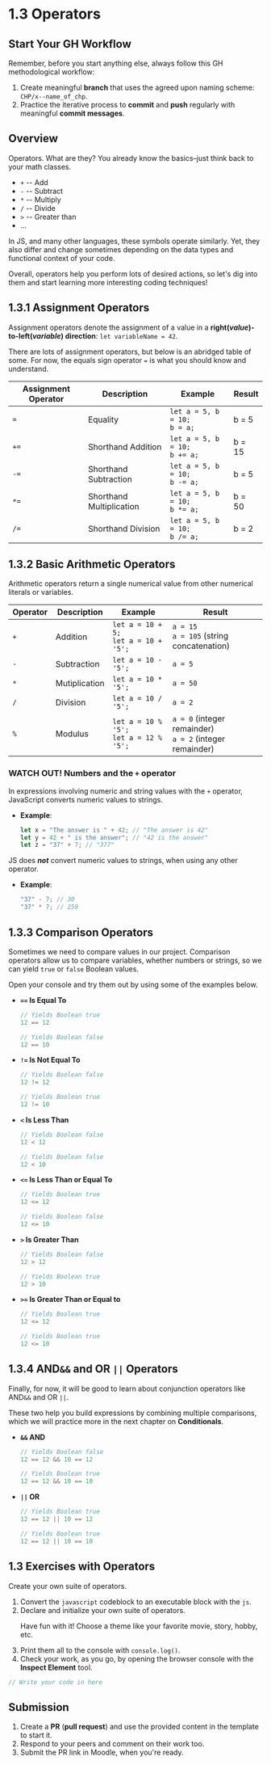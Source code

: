 # 1.3 Operators

## Start Your GH Workflow

Remember, before you start anything else, always follow this GH methodological workflow:

1. Create meaningful **branch** that uses the agreed upon naming scheme: `CHP/x--name_of_chp`.
2. Practice the iterative process to **commit** and **push** regularly with meaningful **commit messages**.

## Overview

Operators. What are they? You already know the basics–just think back to your math classes.

- `+` -- Add
- `-` -- Subtract
- `*` -- Multiply
- `/` -- Divide
- `>` -- Greater than
- ...

In JS, and many other languages, these symbols operate similarly. Yet, they also differ and change sometimes depending on the data types and functional context of your code.

Overall, operators help you perform lots of desired actions, so let's dig into them and start learning more interesting coding techniques!

## 1.3.1 Assignment Operators

Assignment operators denote the assignment of a value in a **right(*value*)-to-left(*variable*) direction**: `let variableName = 42`.

There are lots of assignment operators, but below is an abridged table of some. For now, the equals sign operator `=` is what you should know and understand.

<table>
  <thead>
    <tr>
      <th>Assignment Operator</th>
      <th>Description</th>
      <th>Example</th>
      <th>Result</th>
    </tr>
  </thead>
  <tbody>
    <tr><td><code>=</code></td><td>Equality </td>
      <td><code>let a = 5, b = 10;</code><br><code>b = a;</code></td>
      <td>b = 5</td>
    </tr>
    <tr><td><code>+=</code></td><td>Shorthand Addition </td>
      <td><code>let a = 5, b = 10;</code><br><code>b += a;</code></td>
      <td>b = 15</td>
    </tr>
    <tr><td><code>-=</code></td><td>Shorthand Subtraction </td>
      <td><code>let a = 5, b = 10;</code><br><code>b -= a;</code></td>
      <td>b = 5</td>
    </tr>
  <tr><td><code>*=</code></td><td>Shorthand Multiplication </td>
      <td><code>let a = 5, b = 10;</code><br><code>b *= a;</code></td>
      <td>b = 50</td>
    </tr>
    <tr><td><code>/=</code></td><td>Shorthand Division </td>
      <td><code>let a = 5, b = 10;</code><br><code>b /= a;</code></td>
      <td>b = 2</td>
    </tr>
  </tbody>
</table>

## 1.3.2 Basic Arithmetic Operators

Arithmetic operators return a single numerical value from other numerical literals or variables.

<table>
  <thead>
    <tr>
      <th>Operator</th>
      <th>Description</th>
      <th>Example</th>
      <th>Result</th>
    </tr>
  </thead>
  <tbody>
    <tr>
      <td><code>+</code></td><td>Addition</td>
      <td><code>let a = 10 + 5;</code><br><code>let a = 10 + '5';</code></td>
      <td><code>a = 15</code><br><code>a = 105</code> (string concatenation)</td>
    </tr>
    <tr>
      <td><code>-</code></td><td>Subtraction</td>
      <td><code>let a = 10 - '5';</code></td>
      <td><code>a = 5</code></td>
    </tr>
    <tr>
      <td><code>*</code></td><td> Mutiplication</td>
      <td><code>let a = 10 * '5';</code></td>
      <td><code>a = 50</code></td>
    </tr>
    <tr>
      <td><code>/</code></td><td>Division</td>
      <td><code>let a = 10 / '5';</code></td>
      <td><code>a = 2</code></td>
    </tr>
    <tr>
      <td><code>%</code></td><td>Modulus</td>
      <td><code>let a = 10 % '5';</code><br><code>let a = 12 % '5';</code></td>
      <td><code>a = 0</code> (integer remainder)<br><code>a = 2</code> (integer remainder)</td>
    </tr>
  </tbody>
</table>

### WATCH OUT! Numbers and the `+` operator

In expressions involving numeric and string values with the `+` operator, JavaScript converts numeric values to strings.
  - **Example**:
    ```javascript
    let x = "The answer is " + 42; // "The answer is 42"
    let y = 42 + " is the answer"; // "42 is the answer"
    let z = "37" + 7; // "377"
    ```

JS does ***not*** convert numeric values to strings, when using any other operator.
  - **Example**:
    ```javascript
    "37" - 7; // 30
    "37" * 7; // 259
    ```

## 1.3.3 Comparison Operators

Sometimes we need to compare values in our project. Comparison operators allow us to compare variables, whether numbers or strings, so we can yield `true` or `false` Boolean values.

Open your console and try them out by using some of the examples below.

- **`==` Is Equal To**
    ```javascript
    // Yields Boolean true
    12 == 12

    // Yields Boolean false
    12 == 10
    ```
- **`!=` Is Not Equal To**
    ```javascript
    // Yields Boolean false
    12 != 12

    // Yields Boolean true
    12 != 10
    ```
- **`<` Is Less Than**
    ```javascript
    // Yields Boolean false
    12 < 12

    // Yields Boolean false
    12 < 10
    ```
- **`<=` Is Less Than or Equal To**
    ```javascript
    // Yields Boolean true
    12 <= 12

    // Yields Boolean false
    12 <= 10
    ```
- **`>` Is Greater Than**
    ```javascript
    // Yields Boolean false
    12 > 12

    // Yields Boolean true
    12 > 10
    ```
- **`>=` Is Greater Than or Equal to**
    ```javascript
    // Yields Boolean true
    12 <= 12

    // Yields Boolean true
    12 <= 10
    ```

## 1.3.4 AND`&&` and OR `||` Operators

Finally, for now, it will be good to learn about conjunction operators like AND`&&` and OR `||`.

These two help you build expressions by combining multiple comparisons, which we will practice more in the next chapter on **Conditionals**.

- **`&&` AND**
    ```javascript
    // Yields Boolean false
    12 == 12 && 10 == 12

    // Yields Boolean true
    12 == 12 && 10 == 10
    ```
- **`||` OR**
    ```javascript
    // Yields Boolean true
    12 == 12 || 10 == 12

    // Yields Boolean true
    12 == 12 || 10 == 10
    ```

## 1.3 Exercises with Operators

Create your own suite of operators.

1. Convert the `javascript` codeblock to an executable block with the `js`.
2. Declare and initialize your own suite of operators.
   <p class="note">Have fun with it! Choose a theme like your favorite movie, story, hobby, etc.</p>
3. Print them all to the console with `console.log()`.
4. Check your work, as you go, by opening the browser console with the **Inspect Element** tool.

```javascript
// Write your code in here
```

## Submission

1. Create a **PR** (**pull request**) and use the provided content in the template to start it.
2. Respond to your peers and comment on their work too.
3. Submit the PR link in Moodle, when you're ready.
